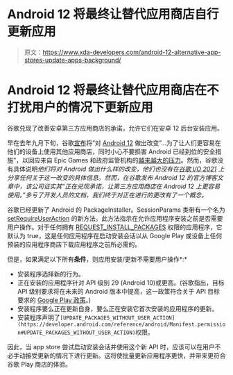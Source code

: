 # Android 12 将最终让替代应用商店自行更新应用

> 原文：<https://www.xda-developers.com/android-12-alternative-app-stores-update-apps-background/>

# Android 12 将最终让替代应用商店在不打扰用户的情况下更新应用

谷歌兑现了改善安卓第三方应用商店的承诺，允许它们在安卓 12 后台安装应用。

早在去年九月下旬，谷歌[宣布](https://www.xda-developers.com/google-play-store-in-app-billing-clarity-android-12-third-party-app-stores/)将“对 [Android 12](https://www.xda-developers.com/android-12/) 做出改变”...为了让人们更容易在他们的设备上使用其他应用商店，同时小心不要损害 Android 已经到位的安全措施”，以回应来自 Epic Games 和政府监管机构的[越来越大的压力](https://www.xda-developers.com/fortnite-circumvents-google-play-fees-direct-payment-option/)。然而，谷歌没有具体说明*他们将对 Android 做出什么样的改变，他们也没有在[谷歌 I/O 2021](https://www.xda-developers.com/google-io-2021-recap/) 上分享任何关于这一改变的具体信息。然而，在谷歌发布 Android 12 的官方博客文章中，该公司证实其“正在兑现承诺，让第三方应用商店在 Android 12 上更容易使用。”多亏了开发人员的文档，我们终于对正在进行的更改有了一个概念。*

谷歌已经更新了 Android 的 PackageInstaller。SessionParams 类带有一个名为 [setRequireUserAction](https://developer.android.com/reference/android/content/pm/PackageInstaller.SessionParams#setRequireUserAction(boolean)) 的新方法。此方法指示在允许应用程序安装之前是否需要用户操作。对于任何拥有 [REQUEST_INSTALL_PACKAGES](https://developer.android.com/reference/android/Manifest.permission#REQUEST_INSTALL_PACKAGES) 权限的应用程序，它默认为 true，这是任何应用程序在启动安装会话以从 Google Play 或设备上任何预装的应用程序商店下载应用程序之前所必需的。

但是，如果满足以下所有**条件**，则应用安装/更新不需要用户操作*:*

*   安装程序选择新的行为。
*   正在安装的应用程序针对 API 级别 29 (Android 10)或更高。(谷歌指出，目标 API 级别要求将在未来的 Android 版本中提高，这一政策符合关于 API 目标要求的 [Google Play 政策](https://www.xda-developers.com/play-store-updated-requirements-api-level-64-bit/)。)
*   安装程序要么正在更新自身，要么正在安装它首次安装的应用程序的更新。
*   安装程序声明了`[UPDATE_PACKAGES_WITHOUT_USER_ACTION](https://developer.android.com/reference/android/Manifest.permission#UPDATE_PACKAGES_WITHOUT_USER_ACTION)`权限。

因此，当 app store 尝试启动安装会话并使用这个新 API 时，应该可以在用户不必手动接受更新的情况下进行更新。这将使批量更新应用程序更快，并带来更符合谷歌 Play 商店的体验。